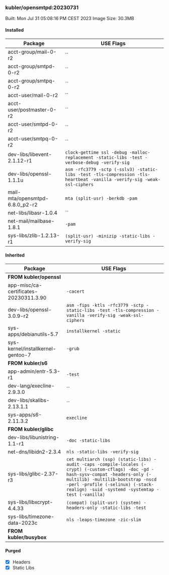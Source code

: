### kubler/opensmtpd:20230731

Built: Mon Jul 31 05:08:16 PM CEST 2023
Image Size: 30.3MB

#### Installed
Package | USE Flags
--------|----------
acct-group/mail-0-r2 | ``
acct-group/smtpd-0-r2 | ``
acct-group/smtpq-0-r2 | ``
acct-user/mail-0-r2 | ``
acct-user/postmaster-0-r2 | ``
acct-user/smtpd-0-r2 | ``
acct-user/smtpq-0-r2 | ``
dev-libs/libevent-2.1.12-r1 | `clock-gettime ssl -debug -malloc-replacement -static-libs -test -verbose-debug -verify-sig`
dev-libs/openssl-1.1.1u | `asm -rfc3779 -sctp (-sslv3) -static-libs -test -tls-compression -tls-heartbeat -vanilla -verify-sig -weak-ssl-ciphers`
mail-mta/opensmtpd-6.8.0_p2-r2 | `mta (split-usr) -berkdb -pam`
net-libs/libasr-1.0.4 | ``
net-mail/mailbase-1.8.1 | `-pam`
sys-libs/zlib-1.2.13-r1 | `(split-usr) -minizip -static-libs -verify-sig`
#### Inherited
Package | USE Flags
--------|----------
**FROM kubler/openssl** |
app-misc/ca-certificates-20230311.3.90 | `-cacert`
dev-libs/openssl-3.0.9-r2 | `asm -fips -ktls -rfc3779 -sctp -static-libs -test -tls-compression -vanilla -verify-sig -weak-ssl-ciphers`
sys-apps/debianutils-5.7 | `installkernel -static`
sys-kernel/installkernel-gentoo-7 | `-grub`
**FROM kubler/s6** |
app-admin/entr-5.3-r1 | `-test`
dev-lang/execline-2.9.3.0 | ``
dev-libs/skalibs-2.13.1.1 | ``
sys-apps/s6-2.11.3.2 | `execline`
**FROM kubler/glibc** |
dev-libs/libunistring-1.1-r1 | `-doc -static-libs`
net-dns/libidn2-2.3.4 | `nls -static-libs -verify-sig`
sys-libs/glibc-2.37-r3 | `cet multiarch (ssp) (static-libs) -audit -caps -compile-locales (-crypt) (-custom-cflags) -doc -gd -hash-sysv-compat -headers-only (-multilib) -multilib-bootstrap -nscd -perl -profile (-selinux) (-stack-realign) -suid -systemd -systemtap -test (-vanilla)`
sys-libs/libxcrypt-4.4.33 | `(compat) (split-usr) (system) -headers-only -static-libs -test`
sys-libs/timezone-data-2023c | `nls -leaps-timezone -zic-slim`
**FROM kubler/busybox** |
#### Purged
- [x] Headers
- [x] Static Libs
